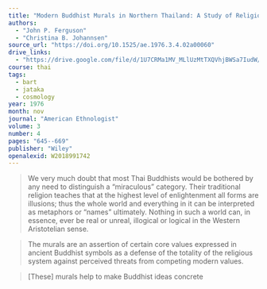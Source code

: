 ```yaml
---
title: "Modern Buddhist Murals in Northern Thailand: A Study of Religious Symbols and Meaning"
authors:
  - "John P. Ferguson"
  - "Christina B. Johannsen"
source_url: "https://doi.org/10.1525/ae.1976.3.4.02a00060"
drive_links:
  - "https://drive.google.com/file/d/1U7CRMa1MV_MLlUzMtTXQVhjBWSa7IudW/view?usp=drivesdk"
course: thai
tags:
  - bart
  - jataka
  - cosmology
year: 1976
month: nov
journal: "American Ethnologist"
volume: 3
number: 4
pages: "645--669"
publisher: "Wiley"
openalexid: W2018991742
---
```


> We
very much doubt that most Thai Buddhists would be bothered by any need to distinguish
a “miraculous” category. Their traditional religion teaches that at the highest level of
enlightenment all forms are illusions; thus the whole world and everything in it can be 
interpreted as metaphors or “names” ultimately. Nothing in such a world can, in essence, 
ever be real or unreal, illogical or logical in the Western Aristotelian sense.

> The murals are an assertion of certain core values expressed in ancient Buddhist symbols as a defense of the totality of the religious system against perceived threats from competing modern values.

> [These] murals help to
make Buddhist ideas concrete
